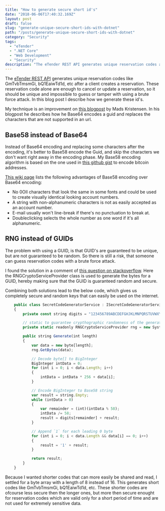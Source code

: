 ```yaml
---
title: "How to generate secure short id's"
date: "2018-06-06T17:40:32.169Z"
layout: post
draft: false
slug: "generate-unique-secure-short-ids-with-dotnet"
path: "/posts/generate-unique-secure-short-ids-with-dotnet"
category: "Security"
tags:
  - "eTender"
  - ".NET Core"
  - "Web Development"
  - "Security"
description: "The eTender REST API generates unique reservation codes after a client creates a reservation. This reservation code alone is enough to cancel or update a reservation, so it should be unique and impossible to guess or tamper with using a brute force attack. In this blog post I describe how we generate these id’s."
---
```


The [eTender REST API](http://thereservationbook.com/docs/developers/) generates unique reservation codes like GmTvbTmsmGi, bQ1EaiwTd1d, etc after a client creates a reservation. These reservation code alone are enough to cancel or update a reservation, so it should be unique and impossible to guess or tamper with using a brute force attack. In this blog post I describe how we generate these id's.

My technique is an improvement on [this blogpost](https://madskristensen.net/blog/A-shorter-and-URL-friendly-GUID) by Mads Kristensen. In his blogpost he describes how he Base64 encodes a guid and replaces the characters that are not supported in an url.

## Base58 instead of Base64

Instead of Base64 encoding and replacing some characters after the encoding, it's better to Base58 encode the Guid, and skip the characters we don't want right away in the encoding phase. My Base58 encoding algorithm is based on the one used in [this github gist](https://gist.github.com/CodesInChaos/3175971) to encode bitcoin addresses.

[This wiki page](https://en.bitcoin.it/wiki/Base58Check_encoding) lists the following advantages of Base58 encoding over Base64 encoding:

* No 0OIl characters that look the same in some fonts and could be used to create visually identical looking account numbers.
* A string with non-alphanumeric characters is not as easily accepted as an account number.
* E-mail usually won't line-break if there's no punctuation to break at.
* Doubleclicking selects the whole number as one word if it's all alphanumeric.

## RNG instead of GUIDs

The problem with using a GUID, is that GUID's are guaranteed to be unique, but are not guaranteed to be random. So there is still a risk, that someone can guess reservation codes with a brute force attack.

I found the solution in a comment of [this question on stackoverflow](https://stackoverflow.com/questions/2621563/how-random-is-system-guid-newguid-take-two). Here the RNGCryptoServiceProvider class is used to generate the bytes for a GUID, hereby making sure that the GUID is guaranteed random and secure.

Combining both solutions lead to the below code, which gives us completely secure and random keys that can easily be used on the internet.

```js
    public class SecretCodeGeneratorService : ISecretCodeGeneratorService
    {
        private const string digits = "123456789ABCDEFGHJKLMNPQRSTUVWXYZabcdefghijkmnopqrstuvwxyz";

        // static to guarantee crypthographic randomness of the generated bytes
        private static readonly RNGCryptoServiceProvider rng = new System.Security.Cryptography.RNGCryptoServiceProvider();

        public string Generate(int length)
        {
            var data = new byte[length];
            rng.GetBytes(data);

            // Decode byte[] to BigInteger
            BigInteger intData = 0;
            for (int i = 0; i < data.Length; i++)
            {
                intData = intData * 256 + data[i];
            }

            // Encode BigInteger to Base58 string
            var result = string.Empty;
            while (intData > 0)
            {
                var remainder = (int)(intData % 58);
                intData /= 58;
                result = digits[remainder] + result;
            }

            // Append `1` for each leading 0 byte
            for (int i = 0; i < data.Length && data[i] == 0; i++)
            {
                result = '1' + result;
            }

            return result;
        }
    }
```

Because I wanted shorter codes that can more easily be shared and read, I settled for a byte array with a length of 8 instead of 16. This generates short codes like GmTvbTmsmGi, bQ1EaiwTd1d, etc. These shorter codes are ofcourse less secure then the longer ones, but more then secure enought for reservation codes which are valid only for a short period of time and are not used for extremely sensitive data.
